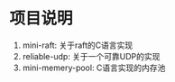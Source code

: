 项目说明
==========
1. mini-raft: 关于raft的C语言实现
2. reliable-udp: 关于一个可靠UDP的实现
3. mini-memery-pool: C语言实现的内存池